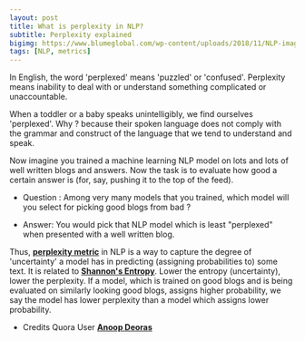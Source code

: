 ```yaml
---
layout: post
title: What is perplexity in NLP?
subtitle: Perplexity explained
bigimg: https://www.blumeglobal.com/wp-content/uploads/2018/11/NLP-image.jpg
tags: [NLP, metrics]
--- 
```



In English, the word 'perplexed' means 'puzzled' or 'confused'. 
Perplexity means inability to deal with or understand something complicated or unaccountable.

When a toddler or a baby speaks unintelligibly, we find ourselves 'perplexed'. 
Why ? because their spoken language does not comply with the grammar and construct of the language that we tend to understand and speak.

Now imagine you trained a machine learning NLP model on lots and lots of well written blogs and answers. 
Now the task is to evaluate how good a certain answer is (for, say, pushing it to the top of the feed). 

* Question : Among very many models that you trained, which model will you select for picking good blogs from bad ?

* Answer: You would pick that NLP model which is least "perplexed" when presented with a well written blog.

Thus, [**perplexity metric**](https://en.wikipedia.org/wiki/Perplexity) in NLP is a way to capture the degree of 'uncertainty' a model has in predicting (assigning probabilities to) some text. 
It is related to [**Shannon's Entropy**](https://en.wikipedia.org/wiki/Entropy_(information_theory)). 
Lower the entropy (uncertainty), lower the perplexity. 
If a model, which is trained on good blogs and is being evaluated on similarly looking good blogs, assigns higher probability, we say the model has lower perplexity than a model which assigns lower probability.

* Credits Quora User [**Anoop Deoras**](https://www.quora.com/profile/Anoop-Deoras)
